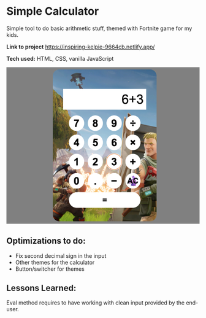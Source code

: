 # Simple Calculator

Simple tool to do basic arithmetic stuff, themed with Fortnite game for my kids.

**Link to project** https://inspiring-kelpie-9664cb.netlify.app/

**Tech used:** HTML, CSS, vanilla JavaScript

![Calculator](assets/calculator.png)

## Optimizations to do:

- Fix second decimal sign in the input
- Other themes for the calculator
- Button/switcher for themes

## Lessons Learned:

Eval method requires to have working with clean input provided by the end-user.
